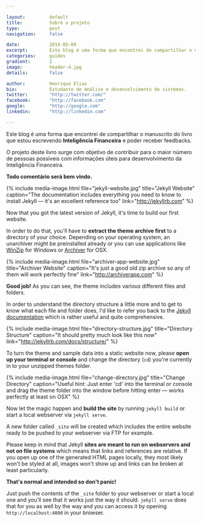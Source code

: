 ```yaml
---

layout:			default
title:  		Sobre o projeto
type:			post
navigation: 	false

date:   		2014-05-09
excerpt: 		Este blog é uma forma que encontrei de compartilhar o manuscrito do livro que estou escrevendo <b>Inteligência Financeira</b> e poder receber feedbacks.
categories:		guides
gradient: 		2
image: 			header-4.jpg
details:		false

author: 		Henrique Elias
bio: 			Estudante de Análise e desenvolvimento de sistemas.
twitter: 		"http://twitter.com/"
facebook: 		"http://facebook.com"
google: 		"http://google.com"
linkedin: 		"http://linkedin.com"

---
```


Este blog é uma forma que encontrei de compartilhar o manuscrito do livro que estou escrevendo <b>Inteligência Financeira</b> e poder receber feedbacks.

O projeto deste livro surge com objetivo de contribuir para o maior número de pessoas possíveis com informações úteis para desenvolvimento da Inteligência Financeira.

**Todo comentário será bem vindo.**

{% include media-image.html file="jekyll-website.jpg" title="Jekyll Website" caption="The documentation includes everything you need to know to install Jekyll — it's an excellent reference too" link="http://jekyllrb.com" %}

Now that you got the latest version of Jekyll, it's time to build our first website.

In order to do that, you'll have to **extract the theme archive first** to a directory of your choice. Depending on your operating system, an unarchiver might be preinstalled already or you can use applications like [WinZip](http://www.winzip.de) for Windows or [Archiver](http://archiverapp.com) for OSX.

{% include media-image.html file="archiver-app-website.jpg" title="Archiver Website" caption="It's just a good old zip archive so any of them will work perfectly fine" link="http://archiverapp.com" %}

**Good job!** As you can see, the theme includes various different files and folders.

In order to understand the directory structure a little more and to get to know what each file and folder does, I'd like to refer you back to the [Jekyll documentation](http://jekyllrb.com/docs/structure/) which is rather useful and quite comprehensive.

{% include media-image.html file="directory-structure.jpg" title="Directory Structure" caption="It should pretty much look like this now" link="http://jekyllrb.com/docs/structure/" %}

To turn the theme and sample data into a static website now, please **open up your terminal or console** and change the directory (`cd`) you're currently in to your unzipped themes folder.

{% include media-image.html file="change-directory.jpg" title="Change Directory" caption="Useful hint: Just enter 'cd' into the terminal or console and drag the theme folder into the window before hitting enter — works perfectly at least on OSX" %}

Now let the magic happen and **build the site** by running `jekyll build` or start a local webserver via `jekyll serve`.

A new folder called `_site` will be created which includes the entire website ready to be pushed to your webserver via FTP for example.

Please keep in mind that Jekyll **sites are meant to run on webservers and not on file systems** which means that links and references are relative. If you open up one of the generated HTML pages locally, they most likely won't be styled at all, images won't show up and links can be broken at least particularly.

**That's normal and intended so don't panic!**

Just push the contents of the `_site` folder to your webserver or start a local one and you'll see that it works just the way it should. `jekyll serve` does that for you as well by the way and you can access it by opening `http://localhost:4000` in your browser.
